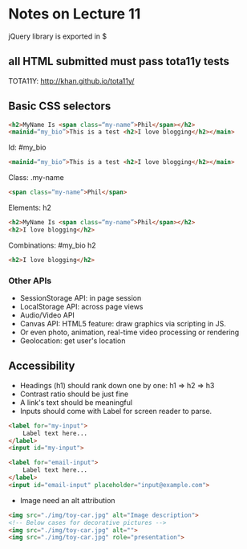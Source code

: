 # Notes on Lecture 11

jQuery library is exported in $

## all HTML submitted must pass tota11y tests

TOTA11Y: <http://khan.github.io/tota11y/>

## Basic CSS selectors

~~~HTML
<h2>MyName Is <span class=“my-name”>Phil</span></h2>  
<mainid=“my_bio”>This is a test <h2>I love blogging</h2></main>  
~~~

Id: #my_bio

~~~HTML
<mainid=“my_bio”>This is a test <h2>I love blogging</h2></main>
~~~

Class: .my-name

~~~HTML
<span class=“my-name”>Phil</span>
~~~

Elements: h2

~~~HTML
<h2>MyName Is <span class=“my-name”>Phil</span></h2>
<h2>I love blogging</h2>
~~~

Combinations: #my_bio h2

~~~HTML
<h2>I love blogging</h2>
~~~

### Other APIs

* SessionStorage API: in page session  
* LocalStorage API: across page views  
* Audio/Video API  
* Canvas API: HTML5 feature: draw graphics via scripting in JS.
* Or even photo, animation, real-time video processing or rendering  
* Geolocation: get user's location  

## Accessibility

* Headings (h1) should rank down one by one: h1 => h2 => h3
* Contrast ratio should be just fine
* A link's text should be meaningful
* Inputs should come with Label for screen reader to parse.

~~~HTML
<label for="my-input">
    Label text here...
</label>
<input id="my-input">

<label for="email-input">
    Label text here...
</label>
<input id="email-input" placeholder="input@example.com">
~~~

* Image need an alt attribution

~~~HTML
<img src="./img/toy-car.jpg" alt="Image description">
<!-- Below cases for decorative pictures -->
<img src="./img/toy-car.jpg" alt="">
<img src="./img/toy-car.jpg" role="presentation">
~~~